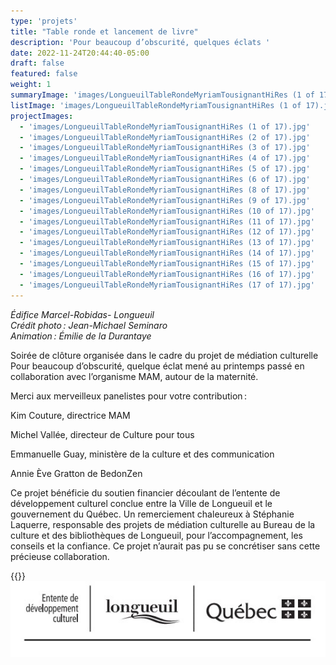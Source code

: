 ```yaml
---
type: 'projets'
title: "Table ronde et lancement de livre"
description: 'Pour beaucoup d’obscurité, quelques éclats '
date: 2022-11-24T20:44:40-05:00
draft: false
featured: false
weight: 1
summaryImage: 'images/LongueuilTableRondeMyriamTousignantHiRes (1 of 17).jpg'
listImage: 'images/LongueuilTableRondeMyriamTousignantHiRes (1 of 17).jpg'
projectImages:
  - 'images/LongueuilTableRondeMyriamTousignantHiRes (1 of 17).jpg'
  - 'images/LongueuilTableRondeMyriamTousignantHiRes (2 of 17).jpg'
  - 'images/LongueuilTableRondeMyriamTousignantHiRes (3 of 17).jpg'
  - 'images/LongueuilTableRondeMyriamTousignantHiRes (4 of 17).jpg'
  - 'images/LongueuilTableRondeMyriamTousignantHiRes (5 of 17).jpg'
  - 'images/LongueuilTableRondeMyriamTousignantHiRes (6 of 17).jpg'
  - 'images/LongueuilTableRondeMyriamTousignantHiRes (8 of 17).jpg'
  - 'images/LongueuilTableRondeMyriamTousignantHiRes (9 of 17).jpg'
  - 'images/LongueuilTableRondeMyriamTousignantHiRes (10 of 17).jpg'
  - 'images/LongueuilTableRondeMyriamTousignantHiRes (11 of 17).jpg'
  - 'images/LongueuilTableRondeMyriamTousignantHiRes (12 of 17).jpg'
  - 'images/LongueuilTableRondeMyriamTousignantHiRes (13 of 17).jpg'
  - 'images/LongueuilTableRondeMyriamTousignantHiRes (14 of 17).jpg'
  - 'images/LongueuilTableRondeMyriamTousignantHiRes (15 of 17).jpg'
  - 'images/LongueuilTableRondeMyriamTousignantHiRes (16 of 17).jpg'
  - 'images/LongueuilTableRondeMyriamTousignantHiRes (17 of 17).jpg'
---
```


_Édifice Marcel-Robidas- Longueuil  
Crédit photo : Jean-Michael Seminaro  
Animation : Émilie de la Durantaye_

Soirée de clôture organisée dans le cadre du projet de médiation culturelle Pour beaucoup d’obscurité, quelque éclat mené au printemps passé en collaboration avec l’organisme MAM, autour de la maternité.  

Merci aux merveilleux panelistes pour votre contribution : 

Kim Couture, directrice MAM 

Michel Vallée, directeur de Culture pour tous 

Emmanuelle Guay, ministère de la culture et des communication 

Annie Ève Gratton de BedonZen  

Ce projet bénéficie du soutien financier découlant de l’entente de développement culturel conclue entre la Ville de Longueuil et le gouvernement du Québec. Un remerciement chaleureux à Stéphanie Laquerre, responsable des projets de médiation culturelle au Bureau de la culture et des bibliothèques de Longueuil, pour l’accompagnement, les conseils et la confiance. Ce projet n’aurait pas pu se concrétiser sans cette précieuse collaboration.  

{{<partnerlink src="images/logo-mam.png" href="https://www.mam.qc.ca" alt="MAM">}}
![Développement culturel](images/entente-development-culturel.jpg)